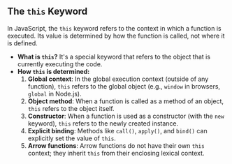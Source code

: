 ## The `this` Keyword

In JavaScript, the `this` keyword refers to the context in which a function is executed. Its value is determined by how the function is called, not where it is defined.

-   **What is `this`?** It's a special keyword that refers to the object that is currently executing the code.
-   **How `this` is determined:**
    1.  **Global context**: In the global execution context (outside of any function), `this` refers to the global object (e.g., `window` in browsers, `global` in Node.js).
    2.  **Object method**: When a function is called as a method of an object, `this` refers to the object itself.
    3.  **Constructor**: When a function is used as a constructor (with the `new` keyword), `this` refers to the newly created instance.
    4.  **Explicit binding**: Methods like `call()`, `apply()`, and `bind()` can explicitly set the value of `this`.
    5.  **Arrow functions**: Arrow functions do not have their own `this` context; they inherit `this` from their enclosing lexical context.
